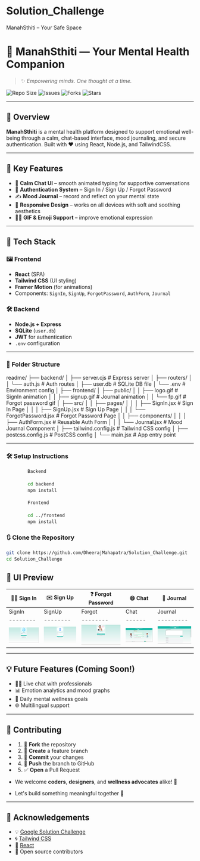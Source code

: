 # Solution_Challenge
ManahSthiti – Your Safe Space

# 💙 ManahSthiti — Your Mental Health Companion

> ✨ *Empowering minds. One thought at a time.*

![Repo Size](https://img.shields.io/github/repo-size/DheerajMahapatra/Solution_Challenge)
![Issues](https://img.shields.io/github/issues/DheerajMahapatra/Solution_Challenge)
![Forks](https://img.shields.io/github/forks/DheerajMahapatra/Solution_Challenge?style=social)
![Stars](https://img.shields.io/github/stars/DheerajMahapatra/Solution_Challenge?style=social)


---

## 🧠 Overview

**ManahSthiti** is a mental health platform designed to support emotional well-being through a calm, chat-based interface, mood journaling, and secure authentication. Built with ❤️ using React, Node.js, and TailwindCSS.

---

## 🎯 Key Features

- 💬 **Calm Chat UI** – smooth animated typing for supportive conversations  
- 🔐 **Authentication System** – Sign In / Sign Up / Forgot Password  
- ✍️ **Mood Journal** – record and reflect on your mental state  
- 🌈 **Responsive Design** – works on all devices with soft and soothing aesthetics  
- 🧘‍♂️ **GIF & Emoji Support** – improve emotional expression  

---

## 🚀 Tech Stack

### 🖼 Frontend

- **React** (SPA)
- **Tailwind CSS** (UI styling)
- **Framer Motion** (for animations)
- Components: `SignIn`, `SignUp`, `ForgotPassword`, `AuthForm`, `Journal`

### 🛠 Backend

- **Node.js + Express**
- **SQLite** (`user.db`)
- **JWT** for authentication
- `.env` configuration

---

### 📁 Folder Structure

readme/ ├── backend/ │ ├── server.cjs # Express server │ ├── routers/ │ │ └── auth.js # Auth routes │ ├── user.db # SQLite DB file │ └── .env # Environment config │ ├── frontend/ │ ├── public/ │ │ ├── logo.gif # SignIn animation │ │ ├── signup.gif # Journal animation │ │ └── fp.gif # Forgot password gif │ ├── src/ │ │ ├── pages/ │ │ │ ├── SignIn.jsx # Sign In Page │ │ │ ├── SignUp.jsx # Sign Up Page │ │ │ └── ForgotPassword.jsx # Forgot Password Page │ │ ├── components/ │ │ │ ├── AuthForm.jsx # Reusable Auth Form │ │ │ └── Journal.jsx # Mood Journal Component │ ├── tailwind.config.js # Tailwind CSS config │ ├── postcss.config.js # PostCSS config │ └── main.jsx # App entry point

---

### 🛠️ Setup Instructions

```bash
        Backend

        cd backend
        npm install

        Frontend

        cd ../frontend
        npm install
```


### 🔃 Clone the Repository

```bash
git clone https://github.com/DheerajMahapatra/Solution_Challenge.git
cd Solution_Challenge
```


## 🌄 UI Preview

| 🧑‍⚕️ Sign In | ✉️ Sign Up | ❓ Forgot Password | 😄 Chat | 📒 Journal |
|-------------|------------|-------------------|--------|-------------|
| SignIn | SignUp | Forgot | Chat | Journal |
|--------|--------|--------|------|---------|
| ![SignIn](https://raw.githubusercontent.com/DheerajMahapatra/Solution_Challenge/main/Images/SignIn.jpg) | ![SignUp](https://raw.githubusercontent.com/DheerajMahapatra/Solution_Challenge/main/Images/SignUp.jpg) | ![Forgot](https://raw.githubusercontent.com/DheerajMahapatra/Solution_Challenge/main/Images/Forget.jpg) | ![Chat](https://raw.githubusercontent.com/DheerajMahapatra/Solution_Challenge/main/Images/Chat.jpg) | ![Journal](https://raw.githubusercontent.com/DheerajMahapatra/Solution_Challenge/main/Images/Journal.jpg) |




---


## 💡 Future Features (Coming Soon!)

- 🧑‍⚕️ Live chat with professionals
- 📊 Emotion analytics and mood graphs
- 🎯 Daily mental wellness goals
- 🌐 Multilingual support

---

## 🤝 Contributing

- 1. 🍴 **Fork** the repository
- 2. 🌿 **Create** a feature branch
- 3. 💾 **Commit** your changes
- 4. 🚀 **Push** the branch to GitHub
- 5. ✅ **Open** a Pull Request

- We welcome **coders**, **designers**, and **wellness advocates** alike! 🙌
- Let's build something meaningful together 💙


---

## 🙏 Acknowledgements

- 💡 [Google Solution Challenge](https://developers.google.com/community/gdsc-solution-challenge)
- 🌀 [Tailwind CSS](https://tailwindcss.com/)
- 🔗 [React](https://reactjs.org/)
- 🧩 Open source contributors

